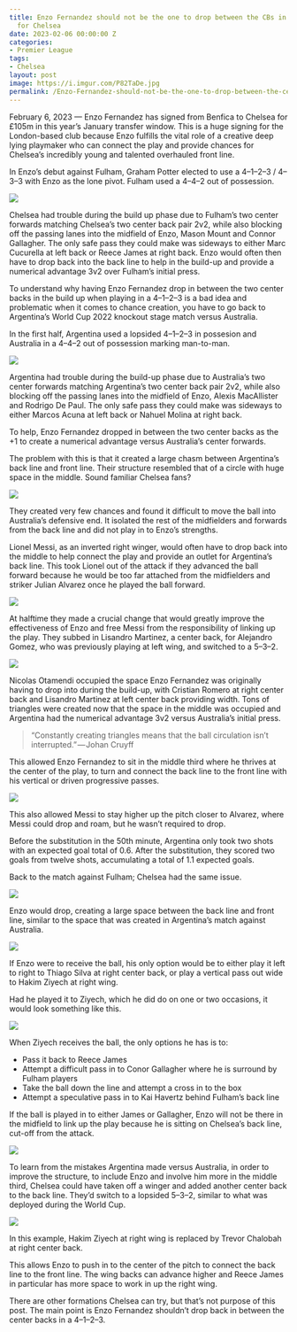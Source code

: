 ```yaml
---
title: Enzo Fernandez should not be the one to drop between the CBs in the buildup
  for Chelsea
date: 2023-02-06 00:00:00 Z
categories:
- Premier League
tags:
- Chelsea
layout: post
image: https://i.imgur.com/P82TaDe.jpg
permalink: /Enzo-Fernandez-should-not-be-the-one-to-drop-between-the-center-backs-in-the-buildup-for-Chelsea/
---
```


February 6, 2023 — Enzo Fernandez has signed from Benfica to Chelsea for £105m in this year’s January transfer window. This is a huge signing for the London-based club because Enzo fulfills the vital role of a creative deep lying playmaker who can connect the play and provide chances for Chelsea’s incredibly young and talented overhauled front line.

<!---more--->

In Enzo’s debut against Fulham, Graham Potter elected to use a 4–1–2–3 / 4–3–3 with Enzo as the lone pivot. Fulham used a 4–4–2 out of possession.

![](https://i.imgur.com/P82TaDe.jpg)

Chelsea had trouble during the build up phase due to Fulham’s two center forwards matching Chelsea’s two center back pair 2v2, while also blocking off the passing lanes into the midfield of Enzo, Mason Mount and Connor Gallagher. The only safe pass they could make was sideways to either Marc Cucurella at left back or Reece James at right back.
Enzo would often then have to drop back into the back line to help in the build-up and provide a numerical advantage 3v2 over Fulham’s initial press.

To understand why having Enzo Fernandez drop in between the two center backs in the build up when playing in a 4–1–2–3 is a bad idea and problematic when it comes to chance creation, you have to go back to Argentina’s World Cup 2022 knockout stage match versus Australia.

In the first half, Argentina used a lopsided 4–1–2–3 in possesion and Australia in a 4–4–2 out of possession marking man-to-man.

![](https://i.imgur.com/QlEsITz.jpg)

Argentina had trouble during the build-up phase due to Australia’s two center forwards matching Argentina’s two center back pair 2v2, while also blocking off the passing lanes into the midfield of Enzo, Alexis MacAllister and Rodrigo De Paul. The only safe pass they could make was sideways to either Marcos Acuna at left back or Nahuel Molina at right back.

To help, Enzo Fernandez dropped in between the two center backs as the +1 to create a numerical advantage versus Australia’s center forwards.

The problem with this is that it created a large chasm between Argentina’s back line and front line. Their structure resembled that of a circle with huge space in the middle. Sound familiar Chelsea fans?

![](https://i.imgur.com/XEK15gG.jpg)

They created very few chances and found it difficult to move the ball into Australia’s defensive end. It isolated the rest of the midfielders and forwards from the back line and did not play in to Enzo’s strengths.

Lionel Messi, as an inverted right winger, would often have to drop back into the middle to help connect the play and provide an outlet for Argentina’s back line. This took Lionel out of the attack if they advanced the ball forward because he would be too far attached from the midfielders and striker Julian Alvarez once he played the ball forward.

![](https://i.imgur.com/FZHr9L6.jpg)

At halftime they made a crucial change that would greatly improve the effectiveness of Enzo and free Messi from the responsibility of linking up the play. They subbed in Lisandro Martinez, a center back, for Alejandro Gomez, who was previously playing at left wing, and switched to a 5–3–2.

![](https://i.imgur.com/tWelvdP.jpg)

Nicolas Otamendi occupied the space Enzo Fernandez was originally having to drop into during the build-up, with Cristian Romero at right center back and Lisandro Martinez at left center back providing width. Tons of triangles were created now that the space in the middle was occupied and Argentina had the numerical advantage 3v2 versus Australia’s initial press.

> “Constantly creating triangles means that the ball circulation isn’t interrupted.” — Johan Cruyff

This allowed Enzo Fernandez to sit in the middle third where he thrives at the center of the play, to turn and connect the back line to the front line with his vertical or driven progressive passes.

![](https://i.imgur.com/nlJ1Zlo.jpg)

This also allowed Messi to stay higher up the pitch closer to Alvarez, where Messi could drop and roam, but he wasn’t required to drop.

Before the substitution in the 50th minute, Argentina only took two shots with an expected goal total of 0.6. After the substitution, they scored two goals from twelve shots, accumulating a total of 1.1 expected goals.

Back to the match against Fulham; Chelsea had the same issue.

![](https://i.imgur.com/UXNMcpr.jpg)

Enzo would drop, creating a large space between the back line and front line, similar to the space that was created in Argentina’s match against Australia.

![](https://i.imgur.com/jrCo2RW.jpg)

If Enzo were to receive the ball, his only option would be to either play it left to right to Thiago Silva at right center back, or play a vertical pass out wide to Hakim Ziyech at right wing.

Had he played it to Ziyech, which he did do on one or two occasions, it would look something like this.

![](https://i.imgur.com/Xb8AuDN.jpg)

When Ziyech receives the ball, the only options he has is to:

* Pass it back to Reece James
* Attempt a difficult pass in to Conor Gallagher where he is surround by Fulham players
* Take the ball down the line and attempt a cross in to the box
* Attempt a speculative pass in to Kai Havertz behind Fulham’s back line

If the ball is played in to either James or Gallagher, Enzo will not be there in the midfield to link up the play because he is sitting on Chelsea’s back line, cut-off from the attack.

![](https://i.imgur.com/PfNEjGQ.jpg)

To learn from the mistakes Argentina made versus Australia, in order to improve the structure, to include Enzo and involve him more in the middle third, Chelsea could have taken off a winger and added another center back to the back line. They’d switch to a lopsided 5–3–2, similar to what was deployed during the World Cup.

![](https://i.imgur.com/Ltq2zMI.jpg)

In this example, Hakim Ziyech at right wing is replaced by Trevor Chalobah at right center back.

This allows Enzo to push in to the center of the pitch to connect the back line to the front line. The wing backs can advance higher and Reece James in particular has more space to work in up the right wing.

There are other formations Chelsea can try, but that’s not purpose of this post. The main point is Enzo Fernandez shouldn’t drop back in between the center backs in a 4–1–2–3.


